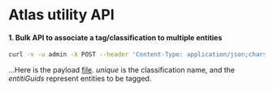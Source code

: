 # Atlas utility API


#### 1. Bulk API to associate a tag/classification to multiple entities
```bash
curl -v -u admin -X POST --header 'Content-Type: application/json;charset=UTF-8' --header 'Accept: application/json' -d @payload.json 'http://localhost:21000/api/atlas/v2/entity/bulk/classification'
```
...Here is the payload [file](../blob/master/payload.json). _unique_ is the classification name, and the _entitiGuids_ represent entities to be tagged.
